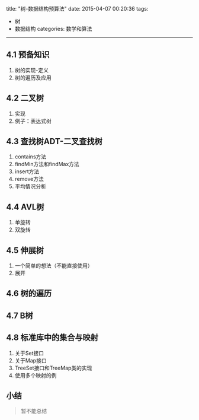 title: "树-数据结构预算法"
date: 2015-04-07 00:20:36
tags: 
- 树
- 数据结构
categories: 数学和算法
---
## 4.1 预备知识

 1. 树的实现-定义
 2. 树的遍历及应用

## 4.2 二叉树

 1. 实现
 2. 例子：表达式树

## 4.3 查找树ADT-二叉查找树

 1. contains方法
 2. findMin方法和findMax方法
 3. insert方法
 4. remove方法
 5. 平均情况分析

## 4.4 AVL树

 1. 单旋转
 2. 双旋转

## 4.5 伸展树

 1. 一个简单的想法（不能直接使用）
 2. 展开

## 4.6 树的遍历

## 4.7 B树

## 4.8 标准库中的集合与映射

 1. 关于Set接口
 2. 关于Map接口
 3. TreeSet接口和TreeMap类的实现
 4. 使用多个映射的例

## 小结
> 暂不能总结
 
 
 
 
 
  